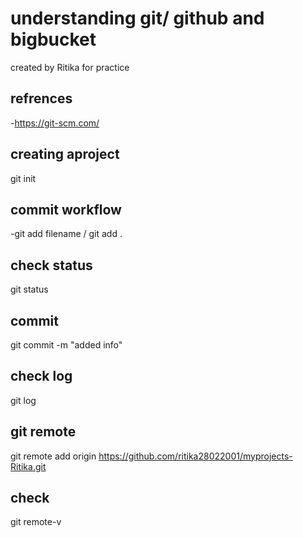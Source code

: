 # understanding git/ github and bigbucket

created by Ritika for practice

## refrences

-https://git-scm.com/

## creating aproject

git init

## commit workflow

-git add filename / git add .

## check status

git status

## commit

git commit -m "added info"

## check log

git log

## git remote

git remote add origin https://github.com/ritika28022001/myprojects-Ritika.git

## check

git remote-v
